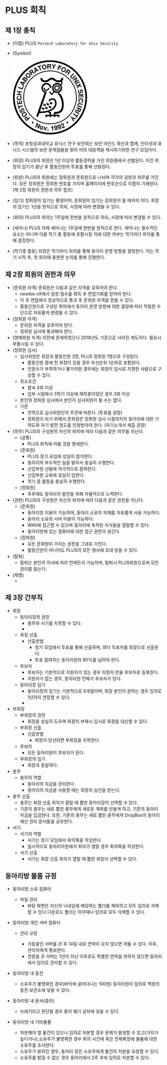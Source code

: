 # PLUS 회칙

## 																	제 1장 총칙

* (이름) PLUS `Postech Laboratory for Unix Security`

* (Symbol)

  ![ymbo](symbol.png)


* (목적) 포항공과대학교 유닉스 연구 보안회는 보안 마인드 확산과 함께, 인터넷과 유닉스 시스템의 보안 문제점들을 찾아 이의 대응책을 제시하기위한 연구 모임이다.
* (회장) PLUS의 회장은 1년 이상의 활동경력을 가진 회원중에서 선발된다. 이전 회장의 임기가 끝난 후 활동인원의 투표를 통해 선발된다.
* (회원) PLUS의 회원에는 정회원과 준회원으로 나뉘며 각각의 권한과 의무를 가진다. 모든 정회원은 정회원 번호를 가지며 홈페이지에 번호순으로 이름이 기재된다. (제 2장 회원의 권한과 의무 참조)
* (임기) 정회원의 임기는 평생이며, 준회원의 임기는 정회원이 될 때까지 이다. 회장의 임기는 1년을 원칙으로 하되, 사정에 따라 변경될 수 있다.
* (회의) PLUS의 회의는 1주일에 한번을 원칙으로 하되, 사정에 따라 변경될 수 있다. 
* (세미나) PLUS 자체 세미나는 1주일에 한번을 원칙으로 한다. 세미나는 필수적인 요소는 아니며 이를 학기 중 활동에 포함시킬 지에 대한 여부는 학기마다 회의를 통해 결정한다.
* (학기중 활동) 회장은 학기마다 회의를 통해 동아리 운영 방향을 결정한다. 이는 학기 시작 후, 첫 회의때 충분한 논의를 통해 진행한다.


## 제 2장 회원의 권한과 의무

* (준회원 자격) 준회원은 다음과 같은 자격을 갖추어야 한다.
  * newbie ctf에서 일정 점수를 획득 후 면접기회를 얻어야 한다.
  * 이 후 면접에서 정상적으로 통과 후 준회원 자격을 얻을 수 있다.
  * 활동인원으로 구성된 회의에서 동아리 운영 방향에 대한 결정에 따라 적절한 수단으로 자유롭게 변경될 수 있다.
* (정회원 자격)
  * 준회원 자격을 갖추어야 한다.
  * 정회원 심사에 통과해야 한다.
* (명예회원 자격) 이전에 존재하였으나 2018년도 기준으로 사라진 제도이다. 필요시 부활시킬 수 있다.
* (정회원 심사)
  * 심사위원은 회장과 활동인원 3명, PLUS 정회원 1명으로 구성된다.
    * 활동인원 중에 전 회장이 있을 경우 우선순위 1순위로 포함된다.
    * 인원수가 부족하거나 불가피한 경우에는 회장이 임시로 지명한 사람으로 구성할 수 있다.
  * 최소조건
    * 합숙 4회 이상
    * 입부 시점에서 3학기 이상에 재학중이었던 경우 3회 이상
  * 본인의 정회원 심사에서 본인이 심사위원이 될 수는 없다.
  * 기준
    * 전적으로 심사위원단의 주관에 따른다.  (투표를 권장)
    * 정회원이 되기 위해서 준회원은 정회원 심사 시점까지의 동아리에 대한 기여도와 자기 발전 정도를 인정받아야 한다. (자기소개서 제출 권장)
* (의무) PLUS의 구성원의 자신의 위치에 따라 다음과 같은 의무를 지닌다.
  * (공통)
    * PLUS 회칙에 따를 것을 맹세한다.
  * (준회원)
    * PLUS 정기 모임에 성실히 참석한다.
    * 동아리의 부수적인 일을 맡아서 충실히 수행한다.
    * 신입부원 선발에 적극적으로 참여한다.
    * 신입부원 교육에 성실히 임한다.
    * 학기 중 활동을 충실히 수행한다.
  * (정회원)
    * 추후에도 동아리의 발전을 위해 자율적으로 노력한다.
* (권한) PLUS의 구성원은 자신의 위치에 따라 다음과 같은 권한을 지닌다.
  * (준회원)
    * 동아리방 이용이 가능하며, 동아리 소유의 자재를 자유롭게 사용 가능하다.
    * 동아리 소유의 서버 이용이 가능하다.
    * WIKI에 접근할 수 있으며 동아리에 축적된 지식들을 열람할 수 있다.
    * 동아리방에 있는 컴퓨터에 대한 접근 권한이 생긴다.
  * (정회원)
    * 모든 준회원이 가지는 권한을 그대로 가진다.
    * 활동인원이 아니어도 PLUS의 모든 행사에 초대 받을 수 있다.
* (탈퇴)
  * 탈퇴는 본인의 의사에 따라 언제든지 가능하며, 탈퇴시 PLUS회원으로써 모든 권리를 잃는다.
* (제명)
  * ​

## 제 3장 간부직

* 회장
  * 동아리장의 권한
    * 총무와 서기를 지목할 수 있다.
    * ​
  * 회장 선출
    * 선출방법
      * 정기 모임에서 투표를 통해 선출하며, 최다 득표자를 회장으로 선출한다.
      * 투표 참여자는 동아리원의 80%를 넘어야 한다.
  * 후보자
    * 후보자는 기본적으로 지원자가 있는 경우 지원자 만을 후보자로 등록한다.
    * 지원자가 없는 경우, 동아리원 전체가 후보자가 된다.
  * 동아리장 임기 
    * 동아리장의 임기는 기본적으로 6개월이며, 회장 본인이 원하는 경우 임의로 1년까지 연장할 수 있다.
    * ​
* 부회장
  * 부회장의 권한
    * 회장을 성실히 도우며 회장이 부재시 임시로 회장을 대신할 수 있다.
  * 부회장 선출
    * 선출방법
      * 회장이 당선되면 부회장을 지목한다.
  * 후보자
    * 모든 동아리원이 후보자가 된다.
  * 부회장의 임기
    * 회장과 동일하다.
* 총무
  * 총무의 역할
    * 동아리의 자금을 관리한다.
    * 동아리의 자금을 사용할 때는 회장의 승인을 받는다.
* 총무 선출
  * 총무는 회장 선출 회의가 열릴 때 뽑힌 동아리장이 선택할 수 있다.
  * 기존의 총무는 새로 뽑힌 총무에게 새로운 계좌를 만들게 하고, 기존의 동아리 자금을 입금한다. 또한, 기존의 총무는 새로 뽑힌 총무에게 DropBox의 동아리 예산 관리 문서들을 공유한다.
* 서기
  * 서기의 역할
    * 서기는 정기 모임에서 회의록을 작성한다.
    * 일시적으로 동아리차원에서 회의가 열릴 경우 회의록을 작성한다.
  * 서기 선출
    * 서기는 회장 선출 회의가 열릴 때 뽑힌 회장이 선택할 수 있다.

## 동아리방 물품 규정

* 동아리방 소유 컴퓨터

  * 파일 관리
    * 바탕 화면은 자신의 닉네임에 해당하는 폴더를 제외하고 모두 임의로 삭제할 수 있다.다운로드 폴더는 아무때나 임의로 모두 삭제할 수 있다.

* 동아리방 개인 서버 컴퓨터

  * 관리 규정

    * 가동중인 서버를 끈 후 14일 내로 연락이 오지 않으면 꺼둘 수 있다. 이후, 관리자에게 통보한다. 
    * 전원을 끈 서버는 1년이 지난 이후로도 특별한 연락을 취하지 않으면 동아리에서 임의로 관리할 수 있다.

* 동아리방 내 동전

  * 소유주가 불명확한 경우(바닥에 굴러다니는 100원) 동아리원이 임의로 책장의 동전 보관소에 넣을 수 있다.

* 동아리방 내 문서(종이)

  * 쓰레기라고 판단될 경우 종이 폐기 상자에 넣을 수 있다.

* 동아리방 내 기타물품

  * 처분해야 할 물건이 있으나 임의로 처분할 경우 문제가 발생할 수 있고(가치가 높다거나),소유주가 불명확한 경우 회의 시간에 혹은 전체톡방에 물품에 대한 소유주를 조사한다.
  * 소유주가 밝혀진 경우, 동아리 장은 소유주에게 물건의 처분을 요청할 수 있다.
  * 소유주를 밝힐 수 없는 경우 동아리에서 2주 후에 임의로 처분할 수 있다.

